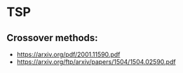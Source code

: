 # TSP

## Crossover methods:
- https://arxiv.org/pdf/2001.11590.pdf
- https://arxiv.org/ftp/arxiv/papers/1504/1504.02590.pdf
